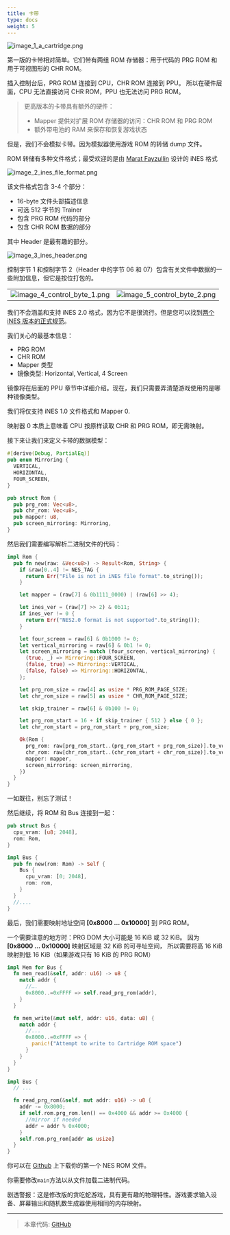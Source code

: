 ```yaml
---
title: 卡带
type: docs
weight: 5
---
```


![image_1_a_cartridge.png](image_1_a_cartridge.png)

第一版的卡带相对简单。它们带有两组 ROM 存储器：用于代码的 PRG ROM 和用于可视图形的 CHR ROM。

插入控制台后，PRG ROM 连接到 CPU，CHR ROM 连接到 PPU。
所以在硬件层面，CPU 无法直接访问 CHR ROM，PPU 也无法访问 PRG ROM。

> 更高版本的卡带具有额外的硬件：
>
> * Mapper 提供对扩展 ROM 存储器的访问：CHR ROM 和 PRG ROM
> * 额外带电池的 RAM 来保存和恢复游戏状态

但是，我们不会模拟卡带。因为模拟器使用游戏 ROM 的转储 dump 文件。

ROM 转储有多种文件格式；最受欢迎的是由 [Marat Fayzullin](http://fms.komkon.org) 设计的 iNES 格式

![image_2_ines_file_format.png](image_2_ines_file_format.png)

该文件格式包含 3-4 个部分：

* 16-byte 文件头部描述信息
* 可选 512 字节的 Trainer
* 包含 PRG ROM 代码的部分
* 包含 CHR ROM 数据的部分

其中 Header 是最有趣的部分。

![image_3_ines_header.png](image_3_ines_header.png)

控制字节 1 和控制字节 2（Header 中的字节 06 和 07）包含有关文件中数据的一些附加信息，但它是按位打包的。

|   |   |
|---|---|
| ![image_4_control_byte_1.png](image_4_control_byte_1.png) | ![image_5_control_byte_2.png](image_5_control_byte_2.png) |

我们不会涵盖和支持 iNES 2.0 格式，因为它不是很流行。但是您可以找到[两个 iNES 版本的正式规范](https://formats.kaitai.io/ines/index.html)。

我们关心的最基本信息：

* PRG ROM
* CHR ROM
* Mapper 类型
* 镜像类型: Horizontal, Vertical, 4 Screen

镜像将在后面的 PPU 章节中详细介绍。现在，我们只需要弄清楚游戏使用的是哪种镜像类型。

我们将仅支持 iNES 1.0 文件格式和 Mapper 0.

映射器 0 本质上意味着 CPU 按原样读取 CHR 和 PRG ROM，即无需映射。

接下来让我们来定义卡带的数据模型：

```rust
#[derive(Debug, PartialEq)]
pub enum Mirroring {
  VERTICAL,
  HORIZONTAL,
  FOUR_SCREEN,
}

pub struct Rom {
  pub prg_rom: Vec<u8>,
  pub chr_rom: Vec<u8>,
  pub mapper: u8,
  pub screen_mirroring: Mirroring,
}

```

然后我们需要编写解析二进制文件的代码：

```rust
impl Rom {
  pub fn new(raw: &Vec<u8>) -> Result<Rom, String> {
    if &raw[0..4] != NES_TAG {
      return Err("File is not in iNES file format".to_string());
    }

    let mapper = (raw[7] & 0b1111_0000) | (raw[6] >> 4);

    let ines_ver = (raw[7] >> 2) & 0b11;
    if ines_ver != 0 {
      return Err("NES2.0 format is not supported".to_string());
    }

    let four_screen = raw[6] & 0b1000 != 0;
    let vertical_mirroring = raw[6] & 0b1 != 0;
    let screen_mirroring = match (four_screen, vertical_mirroring) {
      (true, _) => Mirroring::FOUR_SCREEN,
      (false, true) => Mirroring::VERTICAL,
      (false, false) => Mirroring::HORIZONTAL,
    };

    let prg_rom_size = raw[4] as usize * PRG_ROM_PAGE_SIZE;
    let chr_rom_size = raw[5] as usize * CHR_ROM_PAGE_SIZE;

    let skip_trainer = raw[6] & 0b100 != 0;

    let prg_rom_start = 16 + if skip_trainer { 512 } else { 0 };
    let chr_rom_start = prg_rom_start + prg_rom_size;

    Ok(Rom {
      prg_rom: raw[prg_rom_start..(prg_rom_start + prg_rom_size)].to_vec(),
      chr_rom: raw[chr_rom_start..(chr_rom_start + chr_rom_size)].to_vec(),
      mapper: mapper,
      screen_mirroring: screen_mirroring,
    })
  }
}

```

一如既往，别忘了测试！

然后继续，将 ROM 和 Bus 连接到一起：

```rust
pub struct Bus {
  cpu_vram: [u8; 2048],
  rom: Rom,
}

impl Bus {
  pub fn new(rom: Rom) -> Self {
    Bus {
      cpu_vram: [0; 2048],
      rom: rom,
    }
  }
  //....
}
```

最后，我们需要映射地址空间 **[0x8000 … 0x10000]** 到 PRG ROM。

一个需要注意的地方时：PRG DOM 大小可能是 16 KiB 或 32 KiB。
因为 **[0x8000 … 0x10000]** 映射区域是 32 KiB 的可寻址空间，
所以需要将高 16 KiB 映射到低 16 KiB（如果游戏只有 16 KiB 的 PRG ROM）

```rust
impl Mem for Bus {
  fn mem_read(&self, addr: u16) -> u8 {
    match addr {
      //….
      0x8000..=0xFFFF => self.read_prg_rom(addr),
    }
  }

  fn mem_write(&mut self, addr: u16, data: u8) {
    match addr {
      //...
      0x8000..=0xFFFF => {
        panic!("Attempt to write to Cartridge ROM space")
      }
    }
  }
}

impl Bus {
  // ...

  fn read_prg_rom(&self, mut addr: u16) -> u8 {
    addr -= 0x8000;
    if self.rom.prg_rom.len() == 0x4000 && addr >= 0x4000 {
      //mirror if needed
      addr = addr % 0x4000;
    }
    self.rom.prg_rom[addr as usize]
  }
}
```

你可以在 [Github](https://github.com/bugzmanov/nes_ebook/blob/master/code/ch5/snake.nes?raw=true) 上下载你的第一个 NES ROM 文件。

你需要修改`main`方法以从文件加载二进制代码。

剧透警报：这是修改版的贪吃蛇游戏，具有更有趣的物理特性。游戏要求输入设备、屏幕输出和随机数生成器使用相同的内存映射。

------

> 本章代码: [GitHub](https://github.com/bugzmanov/nes_ebook/tree/master/code/ch5)
